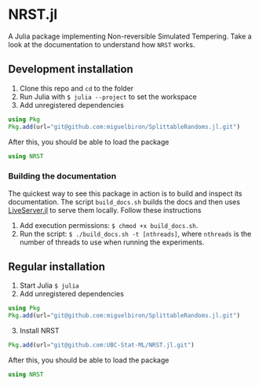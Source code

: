 # NRST.jl

A Julia package implementing Non-reversible Simulated Tempering. Take a look at the documentation to understand how `NRST` works.

## Development installation

1. Clone this repo and `cd` to the folder
2. Run Julia with `$ julia --project` to set the workspace
3. Add unregistered dependencies
```julia
using Pkg
Pkg.add(url="git@github.com:miguelbiron/SplittableRandoms.jl.git")
```

After this, you should be able to load the package
```julia
using NRST
```

### Building the documentation

The quickest way to see this package in action is to build and inspect its documentation.
The script `build_docs.sh` builds the docs and then uses
[LiveServer.jl](https://github.com/tlienart/LiveServer.jl) to serve them locally.
Follow these instructions

1. Add execution permissions: `$ chmod +x build_docs.sh`.
2. Run the script: `$ ./build_docs.sh -t [nthreads]`, where `nthreads` is the number of threads to use when running the experiments.


## Regular installation

1. Start Julia `$ julia`
2. Add unregistered dependencies
```julia
using Pkg
Pkg.add(url="git@github.com:miguelbiron/SplittableRandoms.jl.git")
```
3. Install NRST
```julia
Pkg.add(url="git@github.com:UBC-Stat-ML/NRST.jl.git")
```

After this, you should be able to load the package
```julia
using NRST
```

